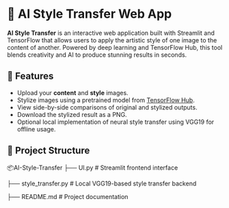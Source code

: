 # 🎨 AI Style Transfer Web App

**AI Style Transfer** is an interactive web application built with Streamlit and TensorFlow that allows users to apply the artistic style of one image to the content of another. Powered by deep learning and TensorFlow Hub, this tool blends creativity and AI to produce stunning results in seconds.

## 🌟 Features

- Upload your **content** and **style** images.
- Stylize images using a pretrained model from [TensorFlow Hub](https://tfhub.dev/google/magenta/arbitrary-image-stylization-v1-256/2).
- View side-by-side comparisons of original and stylized outputs.
- Download the stylized result as a PNG.
- Optional local implementation of neural style transfer using VGG19 for offline usage.

## 📁 Project Structure

📦AI-Style-Transfer
├── UI.py # Streamlit frontend interface



├── style_transfer.py # Local VGG19-based style transfer backend 





├── README.md # Project documentation
